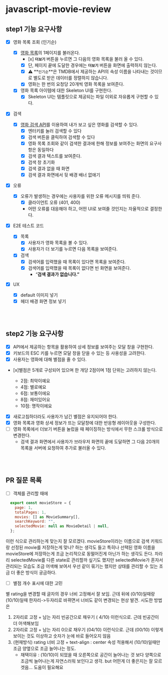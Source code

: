 # javascript-movie-review

## step1 기능 요구사항

- [x] 영화 목록 조회 (인기순)
  - [x] [영화 목록](https://developers.themoviedb.org/3/movies/get-popular-movies)의 1페이지를 불러온다.
    - [x] **`더보기`** 버튼을 누르면 그 다음의 영화 목록을 불러 올 수 있다.
    - [x] 단, 페이지 끝에 도달한 경우에는 **`더보기`** 버튼을 화면에 출력하지 않는다.
    - [x] ⚠️ **`인기순`**은 TMDB에서 제공하는 API의 속성 이름을 나타내는 것이므로 별도로 받은 데이터를 정렬하지 않습니다.
    - [x] 영화는 한 번의 요청당 20개씩 영화 목록을 보여준다.
  - [x] 영화 목록 아이템에 대한 Skeleton UI를 구현한다.
    - [x] Skeleton UI는 템플릿으로 제공되는 파일 이외로 자유롭게 구현할 수 있다.
- [x] 검색
  - [x] [영화 검색 API](https://developers.themoviedb.org/3/search/search-movies)를 이용하여 내가 보고 싶은 영화를 검색할 수 있다.
    - [x] 엔터키를 눌러 검색할 수 있다
    - [x] 검색 버튼을 클릭하여 검색할 수 있다
    - [x] 영화 목록 조회와 같이 검색한 결과에 한해 정보를 보여주는 화면의 요구사항은 동일하다
    - [x] 검색 결과 텍스트를 보여준다.
    - [x] 검색 창 초기화
    - [x] 검색 결과 없을 때 화면
    - [x] 검색 결과 화면에서 뒷 배경 배너 없애기
- [x] 오류
  - [x] 오류가 발생하는 경우에는 사용자를 위한 오류 메시지를 띄워 준다.
    - [x] 클라이언트 오류 (401, 400)
    - 어떤 오류를 대응해야 하고, 어떤 UI로 보여줄 것인지는 자율적으로 결정한다.
- [x] E2E 테스트 코드

  - [x] 목록
    - [x] 사용자가 영화 목록을 볼 수 있다.
    - [x] 사용자가 더 보기를 누르면 다음 목록을 보여준다.
  - [x] 검색
    - [x] 검색어를 입력했을 때 목록이 있다면 목록을 보여준다.
    - [x] 검색어를 입력했을 때 목록이 없다면 빈 화면을 보여준다.
      - “**검색 결과가 없습니다.”**

- [x] UX
  - [x] default 이미지 넣기
  - [x] 헤더 배경 화면 정보 넣기

<br/>
<br/>

## step2 기능 요구사항

- [x] API에서 제공하는 항목을 활용하여 상세 정보를 보여주는 모달 창을 구현한다.
- [x] 키보드의 ESC 키를 누르면 모달 창을 닫을 수 있는 등 사용성을 고려한다.
- [x] 사용자는 영화에 대해 별점을 줄 수 있다.
- [x]별점은 5개로 구성되어 있으며 한 개당 2점이며 1점 단위는 고려하지 않는다.

  - 2점: 최악이예요
  - 4점: 별로예요
  - 6점: 보통이에요
  - 8점: 재미있어요
  - 10점: 명작이에요

- [x] 새로고침하더라도 사용자가 남긴 별점은 유지되어야 한다.
- [x] 영화 목록과 영화 상세 정보가 뜨는 모달창에 대한 반응형 레이아웃을 구성한다.
- [ ] 영화 목록에서 더보기 버튼을 눌렀을 때 페이징하는 방식에서 무한 스크롤 방식으로 변경한다.
  - 검색 결과 화면에서 사용자가 브라우저 화면의 끝에 도달하면 그 다음 20개의 목록을 서버에 요청하여 추가로 불러올 수 있다.

<br/>
<br/>

## PR 질문 목록

- [ ] 객체를 관리할 때에

```javascript
  export const movieStore = {
    page: 1,
    totalPages: 1,
    movies: [] as MovieSummary[],
    searchKeyword: "",
    selectedMovie: null as MovieDetail | null,
  };
```

이런 식으로 관리하는게 맞는지 잘 모르겠다.
movieStore이라는 이름으로 검색 키워드랑 선정된 movie를 저장하는게 맞나? 하는 생각도 들고
특히나 선택된 영화 이름을 movieStore에 저장하는게 조금 논리적으로 동떨어진게 아닌가 하는 생각도 든다.
차라리 selectedMovie를 다른 state로 관리할까 싶기도 했지만 selectedMovie가 혼자서 관리되는 모습도 조금 어색해 보여서 우선 같이 묶기는 했지만
상태를 관리할 수 있는 조금 더 좋은 방식이 궁금하다.

- [ ] 별점 개수 표시에 대한 고민

별 rating을 변경할 때 글자의 경우 너비 고정해서 잘 보임.
근데 뒤에 (0/10)일때랑 (10/10)일때 한자리->두자리로 바뀌면서 너비도 같이 변경되는 현상 발견.
시도한 방법은

1. 2자리로 고정 + 남는 자리 빈공간으로 채우기 ( 4/10) 이런식으로. 근데 빈공간이 더 어색해보임
2. 2자리로 고정 + 남는 자리 0으로 채우기 (04/10) 이런식으로. 근데 (00/10) 이렇게 보이는 것도 이상하고 숫자가 눈에 바로 들어오지 않음
3. (현재방식) rating 너비 고정 + text-align : center 속성 적용해서 (10/10)일때만 조금 양옆으로 조금 늘어나는 정도.
   - 채택이유 : (10/10)이 되었을 때 오른쪽으로 공간이 늘어나는 것 보다 양쪽으로 조금씩 늘어나는게 자연스러워 보인다고 생각. but 어떤게 더 좋은지는 잘 모르겟음... 도움이 필요해요
